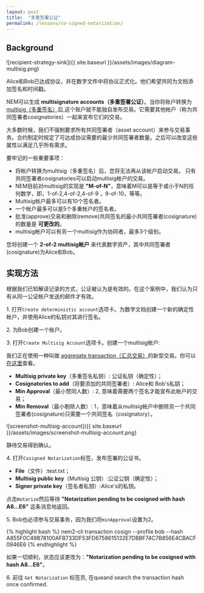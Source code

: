 ```yaml
---
layout: post
title:  "多重签署公证"
permalink: /lessons/co-signed-notarization/
---
```


## Background

![recipient-strategy-sink]({{ site.baseurl }}/assets/images/diagram-multisig.png)

Alice和Bob已达成协议，并在数字文件中将协议正式化。他们希望共同为文档添加签名和时间戳。

NEM可以生成 **multisignature accounts（多重签署公证）**。当你将账户转换为[multisig（多重签名）](https://nemtech.github.io/concepts/multisig-account.html)后,这个账户就不能独自发布交易。它需要其他帐户（称为共同签署者cosignatories）一起来宣布它们的交易。

大多数时候，我们不强制要求所有共同签署者（asset account）来参与交易事务。合约制定时规定了可达成协议需要的最少共同签署者数量。之后可以改变这些属性以满足几乎所有需求。

要牢记的一些重要事项：

* 将帐户转换为multisig（多重签名）后，您将无法再从该帐户启动交易。 只有共同签署者cosignatories可以启动multisig帐户的交易。
* NEM目前对multisig的实现是 **"M-of-N"**，意味着M可以是等于或小于N的任何数字，即，1-of-2,4-of-2,4-of-9 ，9-of-10，等等。
* Multisig帐户最多可以有10个签名者。
* 一个帐户最多可以是5个多重帐户的签名者。
* 批准(approve)交易和删除(remove)共同签名的最小共同签署者(cosignature)的数量是 **可更改的**。
* multisig帐户可以有另一个multisig作为协同者，最多3个级别。


您将创建一个 **2-of-2 multisig帐户** 来代表数字资产，其中共同签署者(cosignature)为Alice和Bob。

## 实现方法

根据我们已知解读记录的方式，公证被认为是有效的。在这个案例中，我们认为只有从同一公证帐户发送的邮件才有效。

1\. 打开``Create deterministic account``选项卡。为数字文档创建一个新的确定性帐户，并使用Alice的私钥对其进行签名。

2\. 为Bob创建一个账户。

3\. 打开``Create Multisig Account``选项卡。创建一个multisig帐户:

我们正在使用一种叫做 [aggregate transaction（汇总交易）](https://nemtech.github.io/concepts/aggregate-transaction.html)的新型交易。你可以[在这里](https://github.com/nemtech/nem2-workshop-document-notarization/blob/v0.1.0/project/src/app/components/createCosignedNotarization/createCosignedNotarization.component.ts#L48)查看。

- **Multisig private key**（多重签名私钥）: 公证私钥（确定性）；
- **Cosignatories to add**（将要添加的共同签署者）: Alice和 Bob's私钥；
- **Min Approval**（最小赞同人数）: 2, 意味着需要两个签名才能宣布此帐户的交易；
- **Min Removal**（最小剔除人数）: 1，意味着从multisig帐户中删除另一个共同签署者(cosignature)只需要一个共同签名（cosignatory）。


![screenshot-multisig-account]({{ site.baseurl }}/assets/images/screenshot-multisig-account.png)

静待交易得到确认。

4\. 打开``Cosigned Notarization``标签，发布签署的公证书。

- **File**（文件）:test.txt；
- **Multisig public key**（Multisig 公钥）:公证公钥（确定性）；
- **Signer private key**（签名者私钥）:Alice's的私钥。

点击``Notarize``然后等待 **"Notarization pending to be cosigned with hash A8...E6"** 这条消息地返回。


5\. Bob也必须参与交易事务，因为我们将``minApproval``设置为2。

{% highlight bash %}
nem2-cli transaction cosign --profile bob --hash A855F0C49B78100AFB733DF53FD6758615132E7DBBF74C7B856E4CBACF0946E6
{% endhighlight %}

如果一切顺利，状态应该更改为：**"Notarization pending to be cosigned with hash A8...E6"**。

6\. 前往 ``Get Notarization`` 标签页, 在queand search the transaction hash once confirmed.
